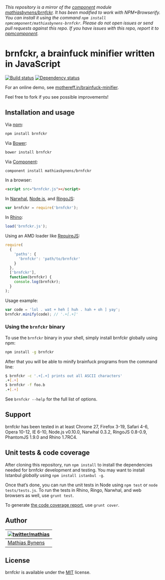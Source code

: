 *This repository is a mirror of the [component](http://component.io) module [mathiasbynens/brnfckr](http://github.com/mathiasbynens/brnfckr). It has been modified to work with NPM+Browserify. You can install it using the command `npm install npmcomponent/mathiasbynens-brnfckr`. Please do not open issues or send pull requests against this repo. If you have issues with this repo, report it to [npmcomponent](https://github.com/airportyh/npmcomponent).*
# brnfckr, a brainfuck minifier written in JavaScript

[![Build status](https://travis-ci.org/mathiasbynens/brnfckr.svg?branch=master)](https://travis-ci.org/mathiasbynens/brnfckr) [![Dependency status](https://gemnasium.com/mathiasbynens/brnfckr.svg)](https://gemnasium.com/mathiasbynens/brnfckr)

For an online demo, see [mothereff.in/brainfuck-minifier](http://mothereff.in/brainfuck-minifier).

Feel free to fork if you see possible improvements!

## Installation and usage

Via [npm](http://npmjs.org/):

```bash
npm install brnfckr
```

Via [Bower](http://bower.io/):

```bash
bower install brnfckr
```

Via [Component](https://github.com/component/component):

```bash
component install mathiasbynens/brnfckr
```

In a browser:

```html
<script src="brnfckr.js"></script>
```

In [Narwhal](http://narwhaljs.org/), [Node.js](http://nodejs.org/), and [RingoJS](http://ringojs.org/):

```js
var brnfckr = require('brnfckr');
```

In [Rhino](http://www.mozilla.org/rhino/):

```js
load('brnfckr.js');
```

Using an AMD loader like [RequireJS](http://requirejs.org/):

```js
require(
  {
    'paths': {
      'brnfckr': 'path/to/brnfckr'
    }
  },
  ['brnfckr'],
  function(brnfckr) {
    console.log(brnfckr);
  }
);
```

Usage example:

```js
var code = 'lol . wat + heh [ huh . hah + oh ] yay';
brnfckr.minify(code); // '.+[.+]'
```

### Using the `brnfckr` binary

To use the `brnfckr` binary in your shell, simply install brnfckr globally using npm:

```bash
npm install -g brnfckr
```

After that you will be able to minify brainfuck programs from the command line:

```bash
$ brnfckr -c '.+[.+] prints out all ASCII characters'
.+[.+]
$ brnfckr -f foo.b
.+[.+]
```

See `brnfckr --help` for the full list of options.

## Support

brnfckr has been tested in at least Chrome 27, Firefox 3-19, Safari 4-6, Opera 10-12, IE 6-10, Node.js v0.10.0, Narwhal 0.3.2, RingoJS 0.8-0.9, PhantomJS 1.9.0 and Rhino 1.7RC4.

## Unit tests & code coverage

After cloning this repository, run `npm install` to install the dependencies needed for brnfckr development and testing. You may want to install Istanbul _globally_ using `npm install istanbul -g`.

Once that’s done, you can run the unit tests in Node using `npm test` or `node tests/tests.js`. To run the tests in Rhino, Ringo, Narwhal, and web browsers as well, use `grunt test`.

To generate [the code coverage report](http://rawgithub.com/mathiasbynens/brnfckr/master/coverage/brnfckr/brnfckr.js.html), use `grunt cover`.

## Author

| [![twitter/mathias](https://gravatar.com/avatar/24e08a9ea84deb17ae121074d0f17125?s=70)](https://twitter.com/mathias "Follow @mathias on Twitter") |
|---|
| [Mathias Bynens](http://mathiasbynens.be/) |

## License

brnfckr is available under the [MIT](http://mths.be/mit) license.
